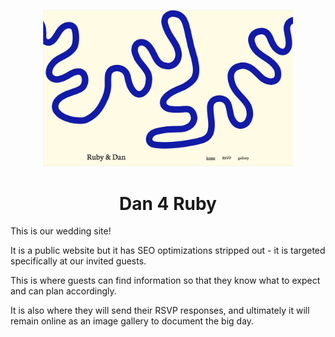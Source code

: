 <p align="center">
  <a href="https://dan4ruby.com">
    <img alt="screenshot shows feature header section of Dan4Ruby wedding website" src="src/assets/images/Dan4Ruby.jpg" width="400" />
  </a>
</p>
<h1 align="center">
  Dan 4 Ruby
</h1>

This is our wedding site!

It is a public website but it has SEO optimizations stripped out - it is targeted specifically at our invited guests.

This is where guests can find information so that they know what to expect and can plan accordingly.

It is also where they will send their RSVP responses, and ultimately it will remain online as an image gallery to document the big day.
